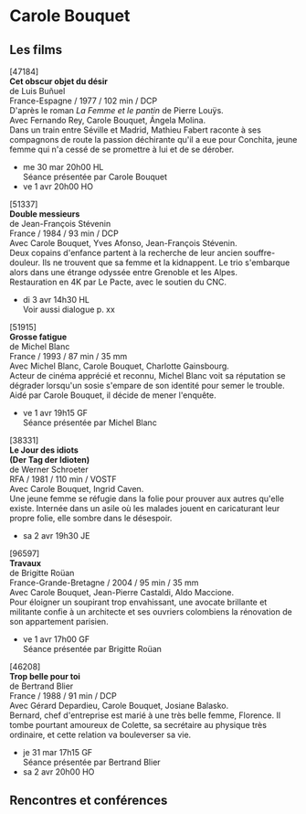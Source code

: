 # Carole Bouquet

## Les films

[47184]  
**Cet obscur objet du désir**  
de Luis Buñuel  
France-Espagne / 1977 / 102 min / DCP  
D'après le roman _La Femme et le pantin_ de Pierre Louÿs.  
Avec Fernando Rey, Carole Bouquet, Ángela Molina.  
Dans un train entre Séville et Madrid, Mathieu Fabert raconte à ses compagnons de route la passion déchirante qu'il a eue pour Conchita, jeune femme qui n'a cessé de se promettre à lui et de se dérober.

- me 30 mar 20h00 HL  
Séance présentée par Carole Bouquet  
- ve 1 avr 20h00 HO

[51337]  
**Double messieurs**  
de Jean-François Stévenin  
France / 1984 / 93 min / DCP  
Avec Carole Bouquet, Yves Afonso, Jean-François Stévenin.  
Deux copains d'enfance partent à la recherche de leur ancien souffre-douleur. Ils ne trouvent que sa femme et la kidnappent. Le trio s'embarque alors dans une étrange odyssée entre Grenoble et les Alpes.  
Restauration en 4K par Le Pacte, avec le soutien du CNC.

- di 3 avr 14h30 HL  
Voir aussi dialogue p. xx

[51915]  
**Grosse fatigue**  
de Michel Blanc  
France / 1993 / 87 min / 35 mm  
Avec Michel Blanc, Carole Bouquet, Charlotte Gainsbourg.  
Acteur de cinéma apprécié et reconnu, Michel Blanc voit sa réputation se dégrader lorsqu'un sosie s'empare de son identité pour semer le trouble. Aidé par Carole Bouquet, il décide de mener l'enquête.

- ve 1 avr 19h15 GF  
Séance présentée par Michel Blanc

[38331]  
**Le Jour des idiots**  
**(Der Tag der Idioten)**  
de Werner Schroeter  
RFA / 1981 / 110 min / VOSTF  
Avec Carole Bouquet, Ingrid Caven.  
Une jeune femme se réfugie dans la folie pour prouver aux autres qu'elle existe. Internée dans un asile où les malades jouent en caricaturant leur propre folie, elle sombre dans le désespoir.

- sa 2 avr 19h30 JE

[96597]  
**Travaux**  
de Brigitte Roüan  
France-Grande-Bretagne / 2004 / 95 min / 35 mm  
Avec Carole Bouquet, Jean-Pierre Castaldi, Aldo Maccione.  
Pour éloigner un soupirant trop envahissant, une avocate brillante et militante confie à un architecte et ses ouvriers colombiens la rénovation de son appartement parisien.

- ve 1 avr 17h00 GF  
Séance présentée par Brigitte Roüan

[46208]  
**Trop belle pour toi**  
de Bertrand Blier  
France / 1988 / 91 min / DCP  
Avec Gérard Depardieu, Carole Bouquet, Josiane Balasko.  
Bernard, chef d'entreprise est marié à une très belle femme, Florence. Il tombe pourtant amoureux de Colette, sa secrétaire au physique très ordinaire, et cette relation va bouleverser sa vie.

- je 31 mar 17h15 GF  
Séance présentée par Bertrand Blier  
- sa 2 avr 20h00 HO

## Rencontres et conférences

